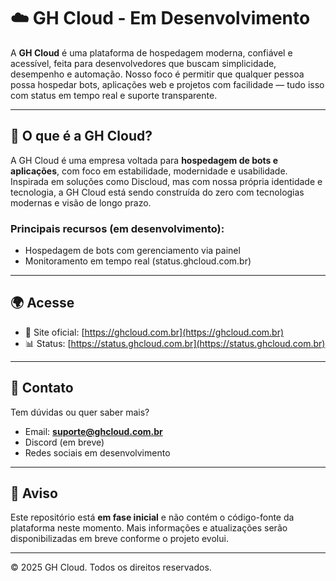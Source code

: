 # ☁️ GH Cloud - Em Desenvolvimento

A **GH Cloud** é uma plataforma de hospedagem moderna, confiável e acessível, feita para desenvolvedores que buscam simplicidade, desempenho e automação. Nosso foco é permitir que qualquer pessoa possa hospedar bots, aplicações web e projetos com facilidade — tudo isso com status em tempo real e suporte transparente.

---

## 🚀 O que é a GH Cloud?

A GH Cloud é uma empresa voltada para **hospedagem de bots e aplicações**, com foco em estabilidade, modernidade e usabilidade. Inspirada em soluções como Discloud, mas com nossa própria identidade e tecnologia, a GH Cloud está sendo construída do zero com tecnologias modernas e visão de longo prazo.

### Principais recursos (em desenvolvimento):

- Hospedagem de bots com gerenciamento via painel
- Monitoramento em tempo real (status.ghcloud.com.br)

---

## 🌍 Acesse

- 🔗 Site oficial: [https://ghcloud.com.br](https://ghcloud.com.br)
- 📊 Status: [https://status.ghcloud.com.br](https://status.ghcloud.com.br)

---

## 📧 Contato

Tem dúvidas ou quer saber mais?

- Email: **suporte@ghcloud.com.br**
- Discord (em breve)
- Redes sociais em desenvolvimento

---

## 📌 Aviso

Este repositório está **em fase inicial** e não contém o código-fonte da plataforma neste momento. Mais informações e atualizações serão disponibilizadas em breve conforme o projeto evolui.

---

© 2025 GH Cloud. Todos os direitos reservados.

